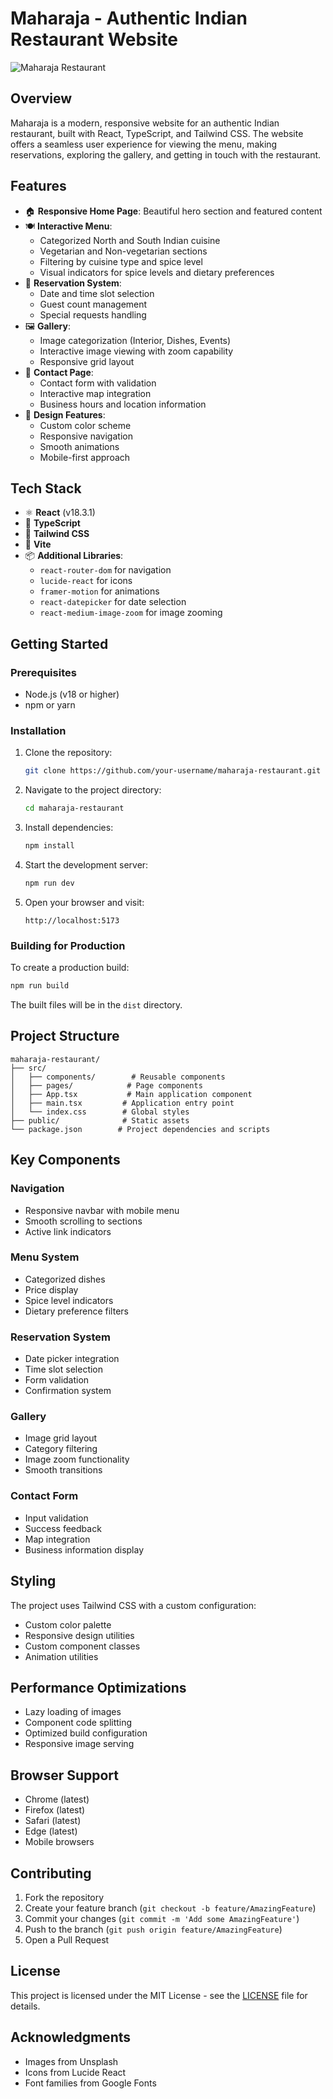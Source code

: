 # Maharaja - Authentic Indian Restaurant Website

![Maharaja Restaurant](https://images.unsplash.com/photo-1517248135467-4c7edcad34c4?ixlib=rb-4.0.3&ixid=MnwxMjA3fDB8MHxwaG90by1wYWdlfHx8fGVufDB8fHx8&auto=format&fit=crop&w=2070&q=80)

## Overview

Maharaja is a modern, responsive website for an authentic Indian restaurant, built with React, TypeScript, and Tailwind CSS. The website offers a seamless user experience for viewing the menu, making reservations, exploring the gallery, and getting in touch with the restaurant.

## Features

- 🏠 **Responsive Home Page**: Beautiful hero section and featured content
- 🍽️ **Interactive Menu**: 
  - Categorized North and South Indian cuisine
  - Vegetarian and Non-vegetarian sections
  - Filtering by cuisine type and spice level
  - Visual indicators for spice levels and dietary preferences
- 📅 **Reservation System**:
  - Date and time slot selection
  - Guest count management
  - Special requests handling
- 🖼️ **Gallery**:
  - Image categorization (Interior, Dishes, Events)
  - Interactive image viewing with zoom capability
  - Responsive grid layout
- 📱 **Contact Page**:
  - Contact form with validation
  - Interactive map integration
  - Business hours and location information
- 🎨 **Design Features**:
  - Custom color scheme
  - Responsive navigation
  - Smooth animations
  - Mobile-first approach

## Tech Stack

- ⚛️ **React** (v18.3.1)
- 📘 **TypeScript**
- 🎨 **Tailwind CSS**
- 🚀 **Vite**
- 📦 **Additional Libraries**:
  - `react-router-dom` for navigation
  - `lucide-react` for icons
  - `framer-motion` for animations
  - `react-datepicker` for date selection
  - `react-medium-image-zoom` for image zooming

## Getting Started

### Prerequisites

- Node.js (v18 or higher)
- npm or yarn

### Installation

1. Clone the repository:
   ```bash
   git clone https://github.com/your-username/maharaja-restaurant.git
   ```

2. Navigate to the project directory:
   ```bash
   cd maharaja-restaurant
   ```

3. Install dependencies:
   ```bash
   npm install
   ```

4. Start the development server:
   ```bash
   npm run dev
   ```

5. Open your browser and visit:
   ```
   http://localhost:5173
   ```

### Building for Production

To create a production build:

```bash
npm run build
```

The built files will be in the `dist` directory.

## Project Structure

```
maharaja-restaurant/
├── src/
│   ├── components/        # Reusable components
│   ├── pages/            # Page components
│   ├── App.tsx           # Main application component
│   ├── main.tsx         # Application entry point
│   └── index.css        # Global styles
├── public/              # Static assets
└── package.json        # Project dependencies and scripts
```

## Key Components

### Navigation
- Responsive navbar with mobile menu
- Smooth scrolling to sections
- Active link indicators

### Menu System
- Categorized dishes
- Price display
- Spice level indicators
- Dietary preference filters

### Reservation System
- Date picker integration
- Time slot selection
- Form validation
- Confirmation system

### Gallery
- Image grid layout
- Category filtering
- Image zoom functionality
- Smooth transitions

### Contact Form
- Input validation
- Success feedback
- Map integration
- Business information display

## Styling

The project uses Tailwind CSS with a custom configuration:

- Custom color palette
- Responsive design utilities
- Custom component classes
- Animation utilities

## Performance Optimizations

- Lazy loading of images
- Component code splitting
- Optimized build configuration
- Responsive image serving

## Browser Support

- Chrome (latest)
- Firefox (latest)
- Safari (latest)
- Edge (latest)
- Mobile browsers

## Contributing

1. Fork the repository
2. Create your feature branch (`git checkout -b feature/AmazingFeature`)
3. Commit your changes (`git commit -m 'Add some AmazingFeature'`)
4. Push to the branch (`git push origin feature/AmazingFeature`)
5. Open a Pull Request

## License

This project is licensed under the MIT License - see the [LICENSE](LICENSE) file for details.

## Acknowledgments

- Images from Unsplash
- Icons from Lucide React
- Font families from Google Fonts